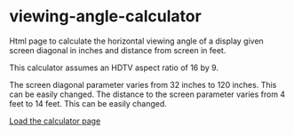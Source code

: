 # viewing-angle-calculator
Html page to calculate the horizontal viewing angle of a display given screen diagonal in inches and distance from screen in feet.

This calculator assumes an HDTV aspect ratio of 16 by 9.

The screen diagonal parameter varies from 32 inches to 120 inches.  This can be easily changed.
The distance to the screen parameter varies from 4 feet to 14 feet.  This can be easily changed.

[Load the calculator page](viewing_angle1.html)
